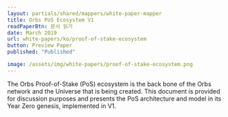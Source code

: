 ```yaml
---
layout: partials/shared/mappers/white-paper-mapper
title: Orbs PoS Ecosystem V1
readPaperBtn: 문서 읽기
date: March 2019
url: white-papers/ko/proof-of-stake-ecosystem
button: Preview Paper
published: "Published"

image: /assets/img/white-papers/proof-of-stake-ecosystem.png
---
```


The Orbs Proof-of-Stake (PoS) ecosystem is the back bone of the Orbs network and the Universe that is being created. This document is provided for discussion purposes and presents the PoS architecture and model in its Year Zero genesis, implemented in V1.
